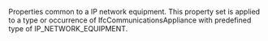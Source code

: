 Properties common to a IP network equipment. This property set is applied to a type or occurrence of IfcCommunicationsAppliance with predefined type of IP_NETWORK_EQUIPMENT.

